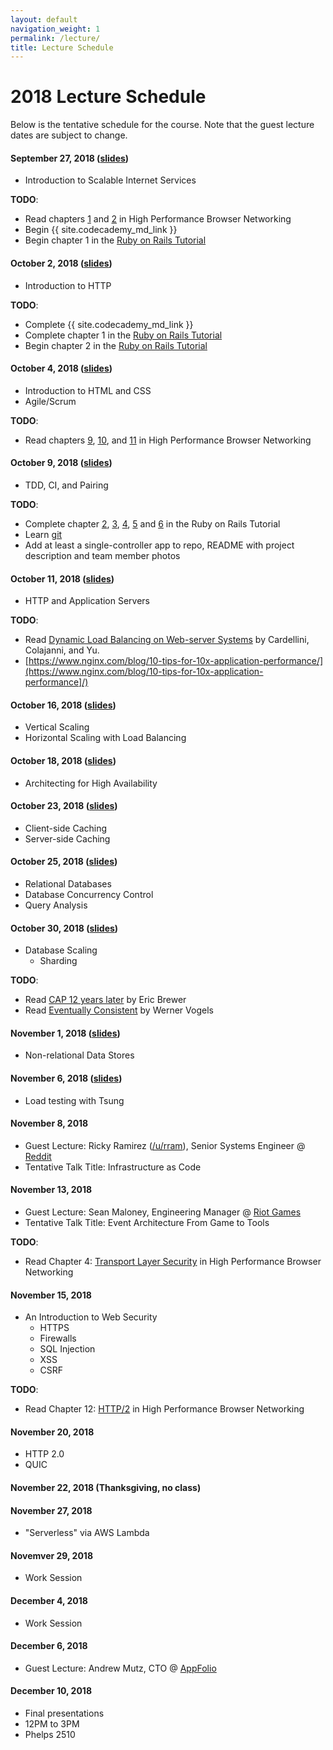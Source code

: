 ```yaml
---
layout: default
navigation_weight: 1
permalink: /lecture/
title: Lecture Schedule
---
```


# 2018 Lecture Schedule

Below is the tentative schedule for the course. Note that the guest
lecture dates are subject to change.


#### September 27, 2018 ([slides](/slides/2018/01_course_introduction))
* Introduction to Scalable Internet Services

__TODO__:

* Read chapters [1](https://hpbn.co/primer-on-latency-and-bandwidth/) and
  [2](https://hpbn.co/building-blocks-of-tcp/) in High Performance Browser
  Networking
* Begin {{ site.codecademy_md_link }}
* Begin chapter 1 in the
  [Ruby on Rails Tutorial](https://www.railstutorial.org/book/beginning)


#### October 2, 2018 ([slides](/slides/2018/02_http))
* Introduction to HTTP

__TODO__:

* Complete {{ site.codecademy_md_link }}
* Complete chapter 1 in the
  [Ruby on Rails Tutorial](https://www.railstutorial.org/book/beginning)
* Begin chapter 2 in the
  [Ruby on Rails Tutorial](https://www.railstutorial.org/book/toy_app)


#### October 4, 2018 ([slides](/slides/2018/03_html_css_agile))
* Introduction to HTML and CSS
* Agile/Scrum

__TODO__:

* Read chapters [9](https://hpbn.co/brief-history-of-http/),
  [10](https://hpbn.co/primer-on-web-performance/), and
  [11](https://hpbn.co/http1x/) in High Performance Browser
  Networking


#### October 9, 2018 ([slides](/slides/2018/04_tdd_ci_pairing_servers))
* TDD, CI, and Pairing

__TODO__:

* Complete chapter [2](https://www.railstutorial.org/book/toy_app),
  [3](https://www.railstutorial.org/book/static_pages),
  [4](https://www.railstutorial.org/book/rails_flavored_ruby),
  [5](https://www.railstutorial.org/book/filling_in_the_layout) and
  [6](https://www.railstutorial.org/book/modeling_users) in the Ruby on Rails
  Tutorial
* Learn [git](http://rogerdudler.github.io/git-guide/)
* Add at least a single-controller app to repo, README with project description
  and team member photos


#### October 11, 2018 ([slides](/slides/2018/05_web_and_application_servers))
* HTTP and Application Servers

__TODO__:

* Read
[Dynamic Load Balancing on Web-server Systems](http://www.ics.uci.edu/~cs230/reading/DLB.pdf)
by Cardellini, Colajanni, and Yu.
* [https://www.nginx.com/blog/10-tips-for-10x-application-performance/](https://www.nginx.com/blog/10-tips-for-10x-application-performance]/)


#### October 16, 2018 ([slides](/slides/2018/06_vertical_and_horizontal_scaling))
* Vertical Scaling
* Horizontal Scaling with Load Balancing


#### October 18, 2018 ([slides](/slides/2018/07_high_availability))
* Architecting for High Availability


#### October 23, 2018 ([slides](/slides/2018/08_caching))
* Client-side Caching
* Server-side Caching


#### October 25, 2018 ([slides](/slides/2018/09_relational_databases_db_concurrency_and_query_analysis))
* Relational Databases
* Database Concurrency Control
* Query Analysis


#### October 30, 2018 ([slides](/slides/2018/10_rdbms_scaling))
* Database Scaling
    * Sharding

__TODO__:

* Read
  [CAP 12 years later](http://www.realtechsupport.org/UB/NP/Numeracy_CAP%2B12Years_2012.pdf)
  by Eric Brewer
* Read
  [Eventually Consistent](http://www.scalableinternetservices.com/slides/vogels.pdf)
  by Werner Vogels


#### November 1, 2018 ([slides](/slides/2018/11_nosql))
* Non-relational Data Stores


#### November 6, 2018 ([slides](/slides/2018/12_tsung))
* Load testing with Tsung


#### November 8, 2018
* Guest Lecture: Ricky Ramirez ([/u/rram](https://www.reddit.com/user/rram)),
  Senior Systems Engineer @ [Reddit](https://about.reddit.com/careers/)
* Tentative Talk Title: Infrastructure as Code


#### November 13, 2018
* Guest Lecture: Sean Maloney, Engineering Manager @ [Riot Games](https://www.riotgames.com/en)
* Tentative Talk Title: Event Architecture From Game to Tools

__TODO__:

* Read Chapter 4:
  [Transport Layer Security](https://hpbn.co/transport-layer-security-tls/) in
  High Performance Browser Networking


#### November 15, 2018
* An Introduction to Web Security
    * HTTPS
    * Firewalls
    * SQL Injection
    * XSS
    * CSRF

__TODO__:

* Read Chapter 12: [HTTP/2](https://hpbn.co/http2/) in High Performance Browser
  Networking


#### November 20, 2018
* HTTP 2.0
* QUIC


#### November 22, 2018 (Thanksgiving, no class)


#### November 27, 2018
* "Serverless" via AWS Lambda


#### Novemver 29, 2018
* Work Session


#### December 4, 2018
* Work Session


#### December 6, 2018
* Guest Lecture: Andrew Mutz, CTO @
  [AppFolio](https://www.appfolioinc.com/jobs)


#### December 10, 2018
* Final presentations
* 12PM to 3PM
* Phelps 2510
